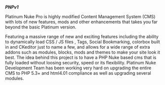 ***PNPv1***

Platinum Nuke Pro is highly modified Content Management System (CMS) with lots of new features, mods and other enhancements that takes you far beyond the basic Platinum version.

Featuring a massive range of new and exciting features including the ability to dynamically load CSS / JS files , Tags, Social Bookmarking, colorbox built in and CKeditor just to name a few, and allows for a wide range of extra addons such as modules, blocks, mods and themes to make your site look it best. The idea behind this project is to have a PHP Nuke based cms that is fully loaded without loosing security, speed or its flexibility. Platinum Nuke Development Team has been working very hard on upgrading the entire CMS to PHP 5.3+ and html4.01 compliance as well as upgrading several modules.
